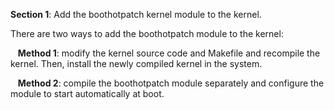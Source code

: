 **Section 1**: Add the boothotpatch kernel module to the kernel.

There are two ways to add the boothotpatch module to the kernel:


&nbsp;&nbsp;  **Method 1**: modify the kernel source code and Makefile and recompile the kernel. Then, install the newly compiled kernel in the system.

&nbsp;&nbsp;  **Method 2**: compile the boothotpatch module separately and configure the module to start automatically at boot.

